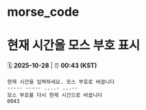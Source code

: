 # morse_code
# 현재 시간을 모스 부호 표시
<!-- MORSE_TIME_START -->
🗓️ **2025-10-28** | ⏰ **00:43 (KST)**

```
현재 시간을 입력하세요. 모스 부호로 바꿉니다
----- ----- ....- ...--
모스 부호를 다시 현재 시간으로 바꿉니다
0043
```
<!-- MORSE_TIME_END -->
